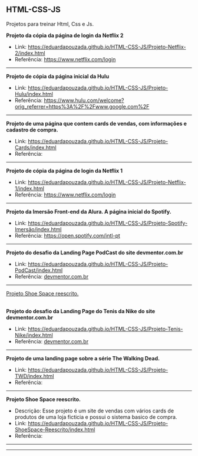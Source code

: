## HTML-CSS-JS
Projetos para treinar Html, Css e Js.


<strong>Projeto da cópia da página de login da Netflix 2 <br></strong>
- Link: <a href="https://eduardapouzada.github.io/HTML-CSS-JS/Projeto-Netflix-2/index.html">https://eduardapouzada.github.io/HTML-CSS-JS/Projeto-Netflix-2/index.html</a> <br>
- Referência: <a href="https://www.netflix.com/login">https://www.netflix.com/login</a>

<hr>

<strong> Projeto de cópia da página inicial da Hulu <br></strong>
- Link: <a href="https://eduardapouzada.github.io/HTML-CSS-JS/Projeto-Hulu/index.html">https://eduardapouzada.github.io/HTML-CSS-JS/Projeto-Hulu/index.html </a>
- Referência: <a href="https://www.hulu.com/welcome?orig_referrer=https%3A%2F%2Fwww.google.com%2F">https://www.hulu.com/welcome?orig_referrer=https%3A%2F%2Fwww.google.com%2F </a>
 
<hr>

<strong>Projeto de uma página que contem cards de vendas, com informações e cadastro de compra.<br></strong>
- Link: <a href="https://eduardapouzada.github.io/HTML-CSS-JS/Projeto-Cards/index.html">https://eduardapouzada.github.io/HTML-CSS-JS/Projeto-Cards/index.html</a>
- Referência: <a href=""> </a>
 
<hr>

<strong>Projeto de cópia da página de login da Netflix 1 <br></strong>
- Link: <a href="https://eduardapouzada.github.io/HTML-CSS-JS/Projeto-Netflix-1/index.html">https://eduardapouzada.github.io/HTML-CSS-JS/Projeto-Netflix-1/index.html </a>
- Referência: <a href="https://www.netflix.com/login">https://www.netflix.com/login </a>
 
<hr>

<strong> Projeto da Imersão Front-end da Alura. A página inicial do Spotify.<br></strong>
- Link: <a href="https://eduardapouzada.github.io/HTML-CSS-JS/Projeto-Spotify-Imersão/index.html">https://eduardapouzada.github.io/HTML-CSS-JS/Projeto-Spotify-Imersão/index.html</a>
- Referência: <a href="https://open.spotify.com/intl-pt">https://open.spotify.com/intl-pt</a>
 
<hr>

<strong> Projeto do desafio da Landing Page PodCast do site devmentor.com.br  <br></strong>
- Link: <a href="https://eduardapouzada.github.io/HTML-CSS-JS/Projeto-PodCast/index.html">https://eduardapouzada.github.io/HTML-CSS-JS/Projeto-PodCast/index.html</a>
- Referência: <a href="devmentor.com.br">devmentor.com.br </a>
 
<hr>


<a href="https://eduardapouzada.github.io/HTML-CSS-JS/Projeto-ShoeSpace-Reescrito/index.html">Projeto Shoe Space reescrito.</a>
<br> <br>


<strong>Projeto do desafio da Landing Page do Tenis da Nike do site devmentor.com.br<br></strong>
- Link: <a href="https://eduardapouzada.github.io/HTML-CSS-JS/Projeto-Tenis-Nike/index.html">https://eduardapouzada.github.io/HTML-CSS-JS/Projeto-Tenis-Nike/index.html</a>
- Referência: <a href="devmentor.com.br">devmentor.com.br</a>
 
<hr>

<strong> Projeto de uma landing page sobre a série The Walking Dead.  <br></strong>
- Link: <a href="https://eduardapouzada.github.io/HTML-CSS-JS/Projeto-TWD/index.html">https://eduardapouzada.github.io/HTML-CSS-JS/Projeto-TWD/index.html</a>
- Referência: <a href=""> </a>
 
<hr>


<strong>Projeto Shoe Space reescrito.  <br></strong>
- Descrição: Esse projeto é um site de vendas com vários cards de produtos de uma loja ficticia e possui o sistema basico de compra.
- Link: <a href="https://eduardapouzada.github.io/HTML-CSS-JS/Projeto-ShoeSpace-Reescrito/index.html">https://eduardapouzada.github.io/HTML-CSS-JS/Projeto-ShoeSpace-Reescrito/index.html </a>
- Referência: <a href=""> </a>
 
<hr>
<hr>